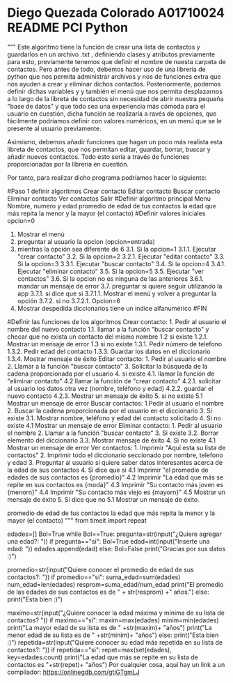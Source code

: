 # Diego Quezada Colorado A01710024 README PCI Python

"""
Este algoritmo tiene la función de crear una lista de contactos y guardarlos en un archivo .txt , definiendo 
clases y atributos previamente para esto, previamente tenemos que definir el nombre de nuesta carpeta de 
contactos. Pero antes de todo, debemos hacer uso de una librería de python que nos permita administrar 
archivos y nos de funciones extra que nos ayuden a crear y eliminar dichos contactos. Posteriormente,
podemos definir dichas variables y y también el menú que nos permita desplazarnos a lo largo de la libreta
de contactos sin necesidad de abrir nuestra pequeña "base de datos" y que todo sea una experiencia más cómoda
para el usuario en cuestión, dicha función se realizaría a ravés de opciones, que fácilmente podríamos definir
con valores numéricos, en un menú que se le presente al usuario previamente.

Asimismo, debemos añadir funciones que hagan un poco más realista esta libreta de contactos, que nos permitan
editar, guardar, borrar, buscar y añadir nuevos contactos. Todo esto sería a través de funciones proporcionadas
por la librería en cuestión.

Por tanto, para realizar dicho programa podríamos hacer lo siguiente:

#Paso 1 definir algoritmos
Crear contacto
Editar contacto
Buscar contacto
Eliminar contacto
Ver contactos
Salir
#Definir algoritmo principal
Menu
Nombre, numero y edad
promedio de edad de tus contactos
la edad que más repita
la menor y la mayor (el contacto)
#Definir valores iniciales
opcion=0
1. Mostrar el menú
2. preguntar al usuario la opcion (opcion=entrada)
3. mientras la opción sea diferente de 6
    3.1. Si la opcion=1
        3.1.1. Ejecutar "crear contacto"
    3.2. Si la opcion=2
        3.2.1. Ejecutar "editar contacto"
    3.3. Si la opcion=3
        3.3.1. Ejecutar "buscar contacto"
    3.4. Si la opcion=4
        3.4.1. Ejecutar "eliminar contacto"
    3.5. Si la opcion=5
        3.5. Ejecutar "ver contactos"
    3.6. Si la opcion no es ninguna de las anteriores
        3.6.1. mandar un mensaje de error
    3.7. preguntar si quiere seguir utilizando la app
        3.7.1. si dice que si
            3.7.1.1. Mostrar el menú y volver a preguntar la opción 
        3.7.2. si no
            3.7.2.1. Opcion=6
4. Mostrar despedida
diccionarios tiene un indice alfanumérico
#FIN

#Definir las funciones de los algoritmos
Crear contacto:
    1. Pedir al usuario el nombre del nuevo contacto
        1.1. llamar a la función "buscar contacto" y checar que no exista un contacto del mismo nombre
        1.2 si existe
            1.2.1. Mostrar un mensaje de error
        1.3 si no existe
            1.3.1. Pedir número de telefono
            1.3.2. Pedir edad del contacto
            1.3.3. Guardar los datos en el diccionario
            1.3.4. Mostrar mensaje de éxito
Editar contacto: 
    1. Pedir al usuario el nombre
    2. Llamar a la función "buscar contacto"
    3. Solicitar la búsqueda de la cadena proporcionada por el usuario
    4. si existe
        4.1. llamar la función de "eliminar contacto"
        4.2 llamar la función de "crear contacto"
            4.2.1. solicitar al usuario los datos otra vez (nombre, teléfono y edad)
            4.2.2. guardar el nuevo contacto
            4.2.3. Mostrar un mensaje de éxito
    5. si no existe
        5.1 Mostrar un mensaje de error
Buscar contactos:
    1.Pedir al usuario el nombre
    2. Buscar la cadena proporcionada por el usuario en el diccionario
    3. Si existe
        3.1. Mostrar nombre, teléfono y edad del contacto solicitado
    4. Si no existe
        4.1 Mostrar un mensaje de error
Eliminar contacto:
    1. Pedir al usuario el nombre
    2. Llamar a la función "buscar contacto"
    3. Si existe
        3.2. Borrar elemento del diccionario 
        3.3. Mostrar mensaje de éxito
    4. Si no existe
        4.1 Mostrar un mensaje de error
Ver contactos:
    1. Imprimir "Aquí esta su lista de contactos"
    2. Imprimir todo el diccionario seccionado por nombre, telefono y edad
    3. Preguntar al usuario si quiere saber datos interesantes acerca de la edad de sus contactos
    4. Si dice que si
        4.1 Imprimir "el promedio de edades de sus contactos es {promedio}"
        4.2 Imprimir "La edad que más se repite en sus contactos es {moda}"
        4.3 Imprimir "Su contacto más joven es {menorn}"
        4.4 Imprimir "Su contacto más viejo es {mayorn}"
        4.5 Mostrar un mensaje de éxito
    5. Si dice que no
        5.1 Mostrar un mensaje de éxito.
    
promedio de edad de tus contactos
la edad que más repita
la menor y la mayor (el contacto)
"""
from timeit import repeat


edades=[]
Bol=True
while Bol==True:
    pregunta=str(input("¿Quiere agregar una edad?: "))
    if pregunta=="si":
        Bol=True
        edad=int(input("Inserte una edad: "))
        edades.append(edad)
    else:
        Bol=False
        print("Gracias por sus datos :)")

promedio=str(input("Quiere conocer el promedio de edad de sus contactos?: "))
if promedio=="si":
    suma_edad=sum(edades)
    num_edad=len(edades)
    resprom=suma_edad/num_edad
    print("El promedio de las edades de sus contactos es de " + str(resprom) +" años.")
else:
    print("Esta bien :)")

maximo=str(input("¿Quiere conocer la edad máxima y minima de su lista de contactos? "))
if maximo=="si":
    maxim=max(edades)
    minim=min(edades)
    print("La mayor edad de su lista es de " +str(maxim)+ "años")
    print("La menor edad de su lista es de " +str(minim)+ "años")
else:
    print("Esta bien :)")
repetida=str(input("Quiere conocer su edad más repetida en su lista de contactos?: "))
if repetida=="si":
    repet=max(set(edades), key=edades.count)
    print("La edad que más se repite en su lista de contactos es "+str(repet)+ "años")
Por cualquier cosa, aquí hay un link a un compilador: https://onlinegdb.com/gtiGTgmLJ 

